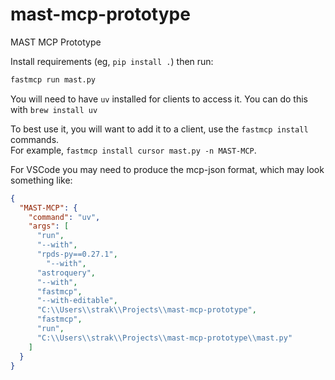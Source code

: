 # mast-mcp-prototype
MAST MCP Prototype

Install requirements (eg, `pip install .`) then run: 
```bash
fastmcp run mast.py
```

You will need to have `uv` installed for clients to access it. You can do this with `brew install uv`

To best use it, you will want to add it to a client, use the `fastmcp install` commands.  
For example, `fastmcp install cursor mast.py -n MAST-MCP`.  

For VSCode you may need to produce the mcp-json format, which may look something like:
```json
{
  "MAST-MCP": {
    "command": "uv",
    "args": [
      "run",
      "--with",
      "rpds-py==0.27.1",
	    "--with",
      "astroquery",
      "--with",
      "fastmcp",
      "--with-editable",
      "C:\\Users\\strak\\Projects\\mast-mcp-prototype",
      "fastmcp",
      "run",
      "C:\\Users\\strak\\Projects\\mast-mcp-prototype\\mast.py"
    ]
  }
}
```
